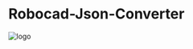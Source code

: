 # Robocad-Json-Converter
![logo](https://github.com/c3n9/Robocad-Json-Converter/assets/108518693/09cd5471-55d6-45d7-8234-13fa723c9d74)

